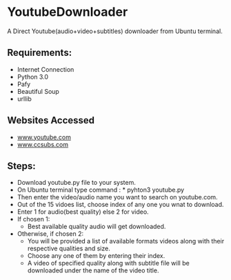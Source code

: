 # YoutubeDownloader
A  Direct Youtube(audio+video+subtitles) downloader from Ubuntu terminal.

## Requirements:
* Internet Connection
* Python 3.0
* Pafy
* Beautiful Soup
* urllib

## Websites Accessed
* www.youtube.com
* www.ccsubs.com

## Steps:
* Download youtube.py file to your system.
* On Ubuntu terminal type command : 
        * pyhton3 youtube.py
* Then enter the video/audio name you want to  search on youtube.com.
* Out of the 15 vidoes list, choose index of any one you wnat to download.
* Enter 1 for audio(best quality) else 2 for video.
* If chosen 1:
    * Best available quality audio will get downloaded.
* Otherwise, if chosen 2:
   * You will be provided a list of available formats videos along with their respective qualities and size.
   * Choose any one of them by entering their index.
   * A video of specified quality along with subtitle file will be downloaded under the name of the video title.
